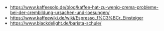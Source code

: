 
- https://www.kaffeesolo.de/blog/kaffee-hat-zu-wenig-crema-probleme-bei-der-crembildung-ursachen-und-loesungen/
- https://www.kaffeewiki.de/wiki/Espresso_f%C3%BCr_Einsteiger
- https://www.blackdelight.de/barista-schule/
